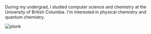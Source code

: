 During my undergrad, I studied computer science and chemistry at the University of British Columbia. I'm interested in physical chemistry and quantum chemistry.

![plonk](https://media1.tenor.com/m/tlI-BHhu5SkAAAAd/plonk-plink.gif)

